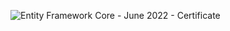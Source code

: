 ![Entity Framework Core - June 2022 - Certificate](https://user-images.githubusercontent.com/82944412/183582104-5be2c821-944d-409f-b559-b145e44e1fb9.jpeg)
